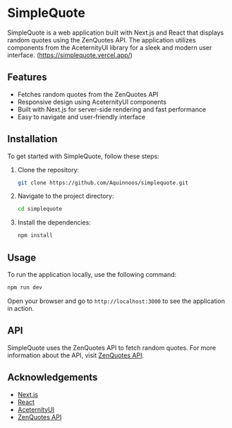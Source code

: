 # SimpleQuote

SimpleQuote is a web application built with Next.js and React that displays random quotes using the ZenQuotes API. The application utilizes components from the AceternityUI library for a sleek and modern user interface. (https://simplequote.vercel.app/)

## Features

- Fetches random quotes from the ZenQuotes API
- Responsive design using AceternityUI components
- Built with Next.js for server-side rendering and fast performance
- Easy to navigate and user-friendly interface

## Installation

To get started with SimpleQuote, follow these steps:

1. Clone the repository:
   ```bash
   git clone https://github.com/Aquinnoos/simplequote.git
   ```
2. Navigate to the project directory:
   ```bash
   cd simplequote
   ```
3. Install the dependencies:
   ```bash
   npm install
   ```

## Usage

To run the application locally, use the following command:

```bash
npm run dev
```

Open your browser and go to `http://localhost:3000` to see the application in action.

## API

SimpleQuote uses the ZenQuotes API to fetch random quotes. For more information about the API, visit [ZenQuotes API](https://zenquotes.io/).

## Acknowledgements

- [Next.js](https://nextjs.org/)
- [React](https://reactjs.org/)
- [AceternityUI](https://ui.aceternity.com/)
- [ZenQuotes API](https://zenquotes.io/)
